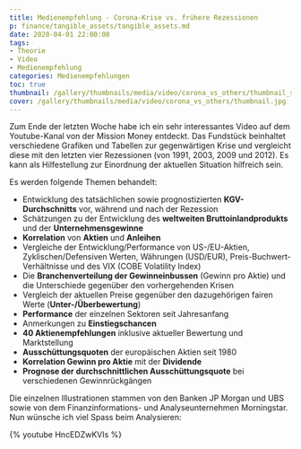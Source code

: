 ```yaml
---
title: Medienempfehlung - Corona-Krise vs. frühere Rezessionen
p: finance/tangible_assets/tangible_assets.md
date: 2020-04-01 22:00:00
tags:
- Theorie
- Video
- Medienempfehlung
categories: Medienempfehlungen
toc: true
thumbnail: /gallery/thumbnails/media/video/corona_vs_others/thumbnail_square.jpg
cover: /gallery/thumbnails/media/video/corona_vs_others/thumbnail.jpg
---
```


Zum Ende der letzten Woche habe ich ein sehr interessantes Video auf dem Youtube-Kanal von der Mission Money entdeckt. Das Fundstück beinhaltet verschiedene Grafiken und Tabellen zur gegenwärtigen Krise und vergleicht diese mit den letzten vier Rezessionen (von 1991, 2003, 2009 und 2012). Es kann als Hilfestellung zur Einordnung der aktuellen Situation hilfreich sein.

<!-- more -->

Es werden folgende Themen behandelt:

* Entwicklung des tatsächlichen sowie prognostizierten **KGV-Durchschnitts** vor, während und nach der Rezession
* Schätzungen zu der Entwicklung des **weltweiten Bruttoinlandprodukts** und der **Unternehmensgewinne**
* **Korrelation** von **Aktien** und **Anleihen**
* Vergleiche der Entwicklung/Performance von US-/EU-Aktien, Zyklischen/Defensiven Werten, Währungen (USD/EUR), Preis-Buchwert-Verhältnisse und des VIX (COBE Volatility Index)
* Die **Branchenverteilung der Gewinneinbussen** (Gewinn pro Aktie) und die Unterschiede gegenüber den vorhergehenden Krisen
* Vergleich der aktuellen Preise gegenüber den dazugehörigen fairen Werte (**Unter-/Überbewertung**)
* **Performance** der einzelnen Sektoren seit Jahresanfang
* Anmerkungen zu **Einstiegschancen**
* **40 Aktienempfehlungen** inklusive aktueller Bewertung und Marktstellung
* **Ausschüttungsquoten** der europäischen Aktien seit 1980
* **Korrelation Gewinn pro Aktie** mit der **Dividende**
* **Prognose der durchschnittlichen Ausschüttungsquote** bei verschiedenen Gewinnrückgängen

Die einzelnen Illustrationen stammen von den Banken JP Morgan und UBS sowie von dem Finanzinformations- und Analyseunternehmen Morningstar. Nun wünsche ich viel Spass beim Analysieren:

{% youtube HncEDZwKVIs %}
